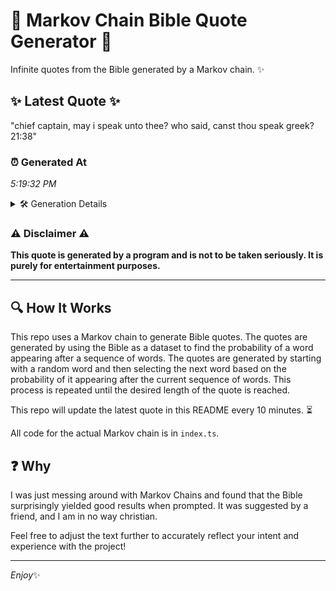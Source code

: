 # 📖 Markov Chain Bible Quote Generator 📖

Infinite quotes from the Bible generated by a Markov chain. ✨

## ✨ Latest Quote ✨
"chief captain, may i speak unto thee? who said, canst thou speak greek? 21:38"

### ⏰ Generated At
*5:19:32 PM*

<details>
    <summary>🛠️ Generation Details</summary>
    <p>
        <strong>🌱 Seed:</strong> chief<br>
        <strong>🔄 Iterations:</strong> 13<br>
        <strong>📜 Context History:</strong><br>[ chief ]: captain,<br>[ chief, captain, ]: may<br>[ chief, captain,, may ]: i<br>[ chief, captain,, may, i ]: speak<br>[ chief, captain,, may, i, speak ]: unto<br>[ chief, captain,, may, i, speak, unto ]: thee?<br>[ captain,, may, i, speak, unto, thee? ]: who<br>[ may, i, speak, unto, thee?, who ]: said,<br>[ i, speak, unto, thee?, who, said, ]: canst<br>[ speak, unto, thee?, who, said,, canst ]: thou<br>[ unto, thee?, who, said,, canst, thou ]: speak<br>[ thee?, who, said,, canst, thou, speak ]: greek?<br>[ who, said,, canst, thou, speak, greek? ]: 21:38<br>
    </p>
</details>

### ⚠️ Disclaimer ⚠️
**This quote is generated by a program and is not to be taken seriously. It is purely for entertainment purposes.**

---

## 🔍 How It Works

This repo uses a Markov chain to generate Bible quotes. The quotes are generated by using the Bible as a dataset to find the probability of a word appearing after a sequence of words. The quotes are generated by starting with a random word and then selecting the next word based on the probability of it appearing after the current sequence of words. This process is repeated until the desired length of the quote is reached.

This repo will update the latest quote in this README every 10 minutes. ⏳

All code for the actual Markov chain is in `index.ts`.

## ❓ Why

I was just messing around with Markov Chains and found that the Bible surprisingly yielded good results when prompted. 
It was suggested by a friend, and I am in no way christian.

Feel free to adjust the text further to accurately reflect your intent and experience with the project!

---

*Enjoy*✨
